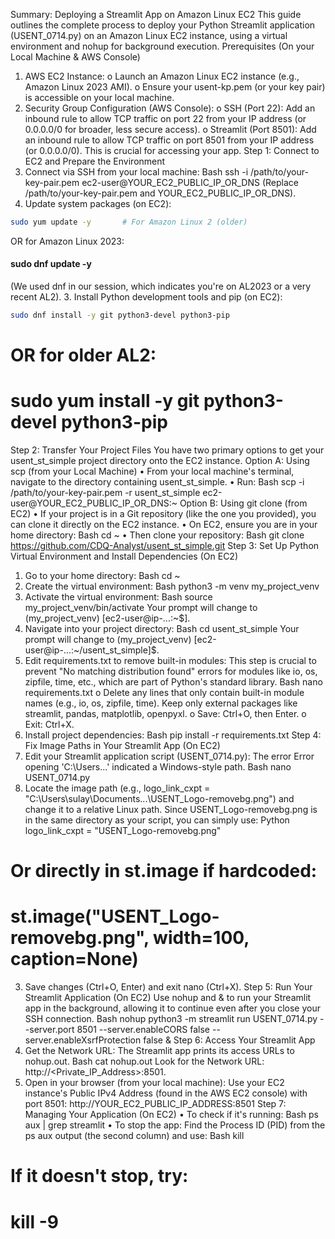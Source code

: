 Summary: Deploying a Streamlit App on Amazon Linux EC2
This guide outlines the complete process to deploy your Python Streamlit application (USENT_0714.py) on an Amazon Linux EC2 instance, using a virtual environment and nohup for background execution.
Prerequisites (On your Local Machine & AWS Console)
1.	AWS EC2 Instance:
o	Launch an Amazon Linux EC2 instance (e.g., Amazon Linux 2023 AMI).
o	Ensure your usent-kp.pem (or your key pair) is accessible on your local machine.
2.	Security Group Configuration (AWS Console):
o	SSH (Port 22): Add an inbound rule to allow TCP traffic on port 22 from your IP address (or 0.0.0.0/0 for broader, less secure access).
o	Streamlit (Port 8501): Add an inbound rule to allow TCP traffic on port 8501 from your IP address (or 0.0.0.0/0). This is crucial for accessing your app.
Step 1: Connect to EC2 and Prepare the Environment
1.	Connect via SSH from your local machine:
Bash
ssh -i /path/to/your-key-pair.pem ec2-user@YOUR_EC2_PUBLIC_IP_OR_DNS
(Replace /path/to/your-key-pair.pem and YOUR_EC2_PUBLIC_IP_OR_DNS).
2.	Update system packages (on EC2):
```bash
sudo yum update -y       # For Amazon Linux 2 (older)
```


OR for Amazon Linux 2023:
####  sudo dnf update -y
(We used dnf in our session, which indicates you're on AL2023 or a very recent AL2).
3.	Install Python development tools and pip (on EC2):
```Bash
sudo dnf install -y git python3-devel python3-pip
```
# OR for older AL2:
# sudo yum install -y git python3-devel python3-pip
Step 2: Transfer Your Project Files
You have two primary options to get your usent_st_simple project directory onto the EC2 instance.
Option A: Using scp (from your Local Machine)
•	From your local machine's terminal, navigate to the directory containing usent_st_simple.
•	Run:
Bash
scp -i /path/to/your-key-pair.pem -r usent_st_simple ec2-user@YOUR_EC2_PUBLIC_IP_OR_DNS:~
Option B: Using git clone (from EC2)
•	If your project is in a Git repository (like the one you provided), you can clone it directly on the EC2 instance.
•	On EC2, ensure you are in your home directory:
Bash
cd ~
•	Then clone your repository:
Bash
git clone https://github.com/CDQ-Analyst/usent_st_simple.git
Step 3: Set Up Python Virtual Environment and Install Dependencies (On EC2)
1.	Go to your home directory:
Bash
cd ~
2.	Create the virtual environment:
Bash
python3 -m venv my_project_venv
3.	Activate the virtual environment:
Bash
source my_project_venv/bin/activate
Your prompt will change to (my_project_venv) [ec2-user@ip-...:~$].
4.	Navigate into your project directory:
Bash
cd usent_st_simple
Your prompt will change to (my_project_venv) [ec2-user@ip-...:~/usent_st_simple]$.
5.	Edit requirements.txt to remove built-in modules:
This step is crucial to prevent "No matching distribution found" errors for modules like io, os, zipfile, time, etc., which are part of Python's standard library.
Bash
nano requirements.txt
o	Delete any lines that only contain built-in module names (e.g., io, os, zipfile, time). Keep only external packages like streamlit, pandas, matplotlib, openpyxl.
o	Save: Ctrl+O, then Enter.
o	Exit: Ctrl+X.
6.	Install project dependencies:
Bash
pip install -r requirements.txt
Step 4: Fix Image Paths in Your Streamlit App (On EC2)
1.	Edit your Streamlit application script (USENT_0714.py):
The error Error opening 'C:\Users\...' indicated a Windows-style path.
Bash
nano USENT_0714.py
2.	Locate the image path (e.g., logo_link_cxpt = "C:\Users\sulay\Documents\...\USENT_Logo-removebg.png") and change it to a relative Linux path.
Since USENT_Logo-removebg.png is in the same directory as your script, you can simply use:
Python
logo_link_cxpt = "USENT_Logo-removebg.png"
# Or directly in st.image if hardcoded:
# st.image("USENT_Logo-removebg.png", width=100, caption=None)
3.	Save changes (Ctrl+O, Enter) and exit nano (Ctrl+X).
Step 5: Run Your Streamlit Application (On EC2)
Use nohup and & to run your Streamlit app in the background, allowing it to continue even after you close your SSH connection.
Bash
nohup python3 -m streamlit run USENT_0714.py --server.port 8501 --server.enableCORS false --server.enableXsrfProtection false &
Step 6: Access Your Streamlit App
1.	Get the Network URL:
The Streamlit app prints its access URLs to nohup.out.
Bash
cat nohup.out
Look for the Network URL: http://<Private_IP_Address>:8501.
2.	Open in your browser (from your local machine):
Use your EC2 instance's Public IPv4 Address (found in the AWS EC2 console) with port 8501:
http://YOUR_EC2_PUBLIC_IP_ADDRESS:8501
Step 7: Managing Your Application (On EC2)
•	To check if it's running:
Bash
ps aux | grep streamlit
•	To stop the app:
Find the Process ID (PID) from the ps aux output (the second column) and use:
Bash
kill <PID>
# If it doesn't stop, try:
# kill -9 <PID>
